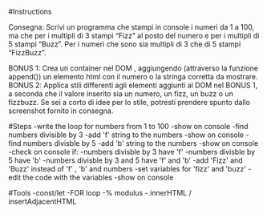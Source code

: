 #Instructions

Consegna:
Scrivi un programma che stampi in console i numeri da 1 a 100, ma che per i multipli di 3 stampi “Fizz” al posto del numero e per i multipli di 5 stampi “Buzz”. Per i numeri che sono sia multipli di 3 che di 5 stampi “FizzBuzz”.

BONUS 1:
Crea un container nel DOM , aggiungendo (attraverso la funzione append()) un elemento html con il numero o la stringa corretta da mostrare.
BONUS 2:
Applica stili differenti agli elementi aggiunti al DOM nel BONUS 1, a seconda che il valore inserito sia un numero, un fizz, un buzz o un fizzbuzz. Se sei a corto di idee per lo stile, potresti prendere spunto dallo screenshot fornito in consegna.

#Steps
-write the loop for numbers from 1 to 100
    -show on console
-find numbers divisible by 3
    -add 'f' string to the numbers
    -show on console
-find numbers divisble by 5
    -add 'b' string to the numbers
    -show on console
-check on console if:
    -numbers divisble by 3 have 'f'
    -numbers divisble by 5 have 'b'
    -numbers divisble by 3 and 5 have 'f' and 'b'
-add 'Fizz' and 'Buzz' instead of 'f' , 'b' and numbers
    -set variables for 'fizz' and 'buzz'
    -edit the code with the variables
    -show on console

#Tools
-const/let
-FOR loop
-% modulus
-.innerHTML / insertAdjacentHTML